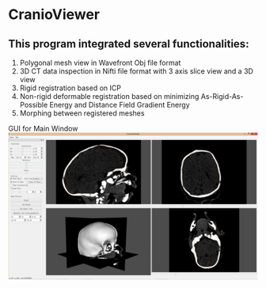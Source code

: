 # CranioViewer

## This program integrated several functionalities:
1. Polygonal mesh view in Wavefront Obj file format
2. 3D CT data inspection in Nifti file format with 3 axis slice view and a 3D view
3. Rigid registration based on ICP
4. Non-rigid deformable registration based on minimizing As-Rigid-As-Possible Energy and Distance Field Gradient Energy
5. Morphing between registered meshes

GUI for Main Window
![alt text](https://github.com/marlinilram/cranioviewer/raw/master/imgs/mainWin.png "Main Window")
